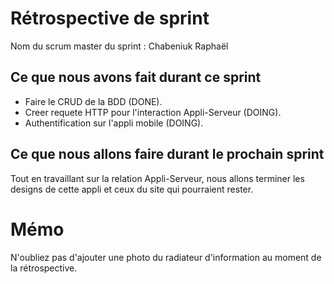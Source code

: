 # Rétrospective de sprint

Nom du scrum master du sprint : Chabeniuk Raphaël

## Ce que nous avons fait durant ce sprint

- Faire le CRUD de la BDD (DONE).
- Creer requete HTTP pour l'interaction Appli-Serveur (DOING).
- Authentification sur l'appli mobile (DOING).

## Ce que nous allons faire durant le prochain sprint

Tout en travaillant sur la relation Appli-Serveur, nous allons terminer les designs de cette appli et ceux du site qui pourraient rester.

# Mémo
N'oubliez pas d'ajouter une photo du radiateur d'information au moment de la rétrospective.
